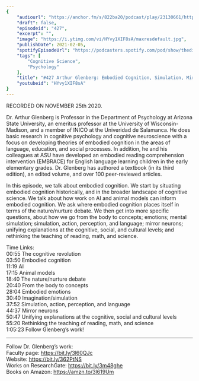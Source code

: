 ```yaml
---
{
	"audiourl": "https://anchor.fm/s/822ba20/podcast/play/23130661/https%3A%2F%2Fd3ctxlq1ktw2nl.cloudfront.net%2Fstaging%2F2020-10-26%2Fc50fd6fd-5c85-994a-9348-a61cd78d052f.m4a",
	"draft": false,
	"episodeid": "427",
	"excerpt": "",
	"image": "https://i.ytimg.com/vi/HYvy1XIF8sA/maxresdefault.jpg",
	"publishDate": 2021-02-05,
	"spotifyEpisodeUrl": "https://podcasters.spotify.com/pod/show/thedissenter/episodes/427-Arthur-Glenberg-Embodied-Cognition--Simulation--Mirror-Neurons--and-Education-en0d35",
	"tags": [
		"Cognitive Science",
		"Psychology"
	],
	"title": "#427 Arthur Glenberg: Embodied Cognition, Simulation, Mirror Neurons, and Education",
	"youtubeid": "HYvy1XIF8sA"
}
---
```

RECORDED ON NOVEMBER 25th 2020.

Dr. Arthur Glenberg is Professor in the Department of Psychology at Arizona State University, an emeritus professor at the University of Wisconsin-Madison, and a member of INICO at the Univeridad de Salamanca. He does basic research in cognitive psychology and cognitive neuroscience with a focus on developing theories of embodied cognition in the areas of language, education, and social processes. In addition, he and his colleagues at ASU have developed an embodied reading comprehension intervention (EMBRACE) for English language learning children in the early elementary grades. Dr. Glenberg has authored a textbook (in its third edition), an edited volume, and over 100 peer-reviewed articles.

In this episode, we talk about embodied cognition. We start by situating embodied cognition historically, and in the broader landscape of cognitive science. We talk about how work on AI and animal models can inform embodied cognition. We ask where embodied cognition places itself in terms of the nature/nurture debate.  We then get into more specific questions, about how we go from the body to concepts; emotions; mental simulation; simulation, action, perception, and language; mirror neurons; unifying explanations at the cognitive, social, and cultural levels; and rethinking the teaching of reading, math, and science.

Time Links:  
<time>00:55</time> The cognitive revolution  
<time>03:50</time> Embodied cognition  
<time>11:19</time> AI  
<time>17:15</time> Animal models  
<time>18:40</time> The nature/nurture debate  
<time>20:40</time> From the body to concepts  
<time>28:04</time> Embodied emotions  
<time>30:40</time> Imagination/simulation  
<time>37:52</time> Simulation, action, perception, and language  
<time>44:37</time> Mirror neurons  
<time>50:47</time> Unifying explanations at the cognitive, social and cultural levels  
<time>55:20</time> Rethinking the teaching of reading, math, and science  
<time>1:05:23</time> Follow Glenberg’s work!

---

Follow Dr. Glenberg’s work:  
Faculty page: https://bit.ly/3l60QJc  
Website: https://bit.ly/362PtNS  
Works on ResearchGate: https://bit.ly/3m48ghe  
Books on Amazon: https://amzn.to/3l619Um
